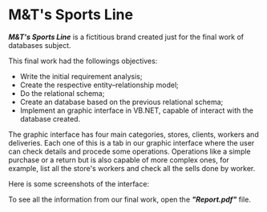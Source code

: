 # M&T's Sports Line

*__M&T's Sports Line__* is a fictitious brand created just for the final work of databases subject.

This final work had the followings objectives:

- Write the initial requirement analysis;
- Create the respective entity–relationship model;
- Do the relational schema;
- Create an database based on the previous relational schema;
- Implement an graphic interface in VB.NET, capable of interact with the database created. 

The graphic interface has four main categories, stores, clients, workers and deliveries. Each one of this is a tab in our graphic interface where the user 
can check details and procede some operations. Operations like a simple purchase or a return but is also capable of more complex ones, for example, list all
the store's workers and check all the sells done by worker.

Here is some screenshots of the interface:



To see all the information from our final work, open the *__"Report.pdf"__* file.
